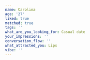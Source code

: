 ```yaml
---
name: Carolina
age: '27'
liked: true
matched: true
tags: ''
what_are_you_looking_for: Casual date
your_impressions: ''
conversation_flow: ''
what_attracted_you: Lips
vibe: ''
---
```

